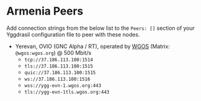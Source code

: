 # Armenia Peers

Add connection strings from the below list to the `Peers: []` section of your
Yggdrasil configuration file to peer with these nodes.

* Yerevan, OVIO (GNC Alpha / RT), operated by [WGOS](https://github.com/WGOS) (Matrix: `@wgos:wgos.org`)  @ 500 Mbit/s
  * `tcp://37.186.113.100:1514`
  * `tls://37.186.113.100:1515`
  * `quic://37.186.113.100:1515`
  * `ws://37.186.113.100:1516`
  * `wss://ygg-evn-1.wgos.org:443`
  * `tls://ygg-evn-1tls.wgos.org:443`
